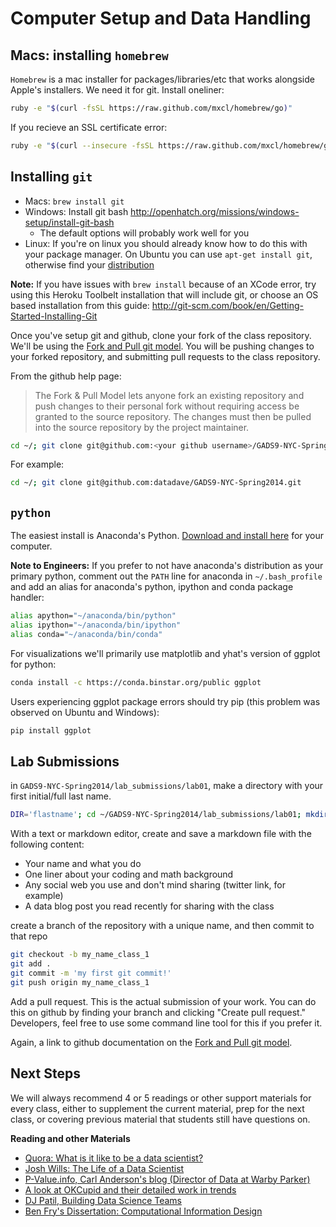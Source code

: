 # Computer Setup and Data Handling
## Macs: installing `homebrew`

`Homebrew` is a mac installer for packages/libraries/etc that works alongside Apple's installers. We need it for git. Install oneliner:

```sh
ruby -e "$(curl -fsSL https://raw.github.com/mxcl/homebrew/go)"
```

If you recieve an SSL certificate error:

```sh
ruby -e "$(curl --insecure -fsSL https://raw.github.com/mxcl/homebrew/go)"
```

## Installing `git`

* Macs: `brew install git`
* Windows: Install git bash http://openhatch.org/missions/windows-setup/install-git-bash
    * The default options will probably work well for you
* Linux: If you're on linux you should already know how to do this with your package manager. On Ubuntu you can use `apt-get install git`, otherwise find your <a href="http://git-scm.com/download/linux">distribution</a>

**Note:** If you have issues with `brew install` because of an XCode error, try using this Heroku Toolbelt installation that will include git, or choose an OS based installation from this guide: http://git-scm.com/book/en/Getting-Started-Installing-Git

Once you've setup git and github, clone your fork of the class repository. We'll be using the <a href="https://help.github.com/articles/using-pull-requests#fork--pull">Fork and Pull git model</a>. You will be pushing changes to your forked repository, and submitting pull requests to the class repository.

From the github help page:
> The Fork & Pull Model lets anyone fork an existing repository and push changes to their personal fork without requiring access be granted to the source repository. The changes must then be pulled into the source repository by the project maintainer.

```sh
cd ~/; git clone git@github.com:<your github username>/GADS9-NYC-Spring2014.git
```

For example:
```sh
cd ~/; git clone git@github.com:datadave/GADS9-NYC-Spring2014.git
```

## `python`

The easiest install is Anaconda's Python. <a href="https://store.continuum.io/cshop/anaconda/">Download and install here</a> for your computer.

**Note to Engineers:** If you prefer to not have anaconda's distribution as your primary python, comment out the `PATH` line for anaconda in `~/.bash_profile` and add an alias for anaconda's python, ipython and conda package handler:

```sh
alias apython="~/anaconda/bin/python"
alias ipython="~/anaconda/bin/ipython"
alias conda="~/anaconda/bin/conda"
```

For visualizations we'll primarily use matplotlib and yhat's version of ggplot for python:

```sh
conda install -c https://conda.binstar.org/public ggplot
```

Users experiencing ggplot package errors should try pip (this problem was observed on Ubuntu and Windows):

```sh
pip install ggplot
```

## Lab Submissions

in `GADS9-NYC-Spring2014/lab_submissions/lab01`, make a directory with your first initial/full last name.

```sh
DIR='flastname'; cd ~/GADS9-NYC-Spring2014/lab_submissions/lab01; mkdir $DIR; open $DIR
```

With a text or markdown editor, create and save a markdown file with the following content:

* Your name and what you do
* One liner about your coding and math background
* Any social web you use and don't mind sharing (twitter link, for example)
* A data blog post you read recently for sharing with the class

create a branch of the repository with a unique name, and then commit to that repo

```sh
git checkout -b my_name_class_1
git add .
git commit -m 'my first git commit!'
git push origin my_name_class_1
```

Add a pull request. This is the actual submission of your work. You can do this on github by finding your branch and clicking "Create pull request." Developers, feel free to use some command line tool for this if you prefer it.

Again, a link to github documentation on the <a href="https://help.github.com/articles/using-pull-requests#fork--pull">Fork and Pull git model</a>.

## Next Steps

We will always recommend 4 or 5 readings or other support materials for every class, either to supplement the current material, prep for the next class, or covering previous material that students still have questions on.

**Reading and other Materials**

* <a href="http://www.quora.com/Data-Science/What-is-it-like-to-be-a-data-scientist">Quora: What is it like to be a data scientist?</a>
* <a href="http://www.youtube.com/watch?v=h9vQIPfe2uU"> Josh Wills: The Life of a Data Scientist</a>
* <a href="http://www.p-value.info/"> P-Value.info, Carl Anderson's blog (Director of Data at Warby Parker)</a>
* <a href="http://blog.okcupid.com/"> A look at OKCupid and their detailed work in trends</a>
* <a href="http://radar.oreilly.com/2011/09/building-data-science-teams.html">DJ Patil, Building Data Science Teams</a>
* <a href="http://benfry.com/phd/">Ben Fry's Dissertation: Computational Information Design </a>
